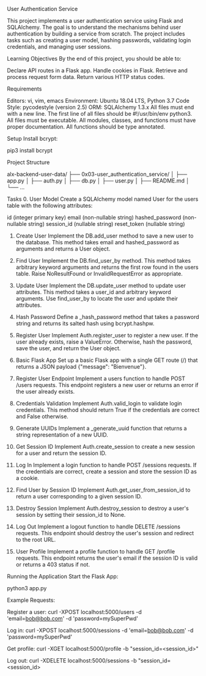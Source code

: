 
User Authentication Service

This project implements a user authentication service using Flask and SQLAlchemy. The goal is to understand the mechanisms behind user authentication by building a service from scratch. The project includes tasks such as creating a user model, hashing passwords, validating login credentials, and managing user sessions.

Learning Objectives
By the end of this project, you should be able to:

Declare API routes in a Flask app.
Handle cookies in Flask.
Retrieve and process request form data.
Return various HTTP status codes.

Requirements

Editors: vi, vim, emacs
Environment: Ubuntu 18.04 LTS, Python 3.7
Code Style: pycodestyle (version 2.5)
ORM: SQLAlchemy 1.3.x
All files must end with a new line.
The first line of all files should be #!/usr/bin/env python3.
All files must be executable.
All modules, classes, and functions must have proper documentation.
All functions should be type annotated.

Setup
Install bcrypt:

pip3 install bcrypt


Project Structure

alx-backend-user-data/
├── 0x03-user_authentication_service/
│   ├── app.py
│   ├── auth.py
│   ├── db.py
│   ├── user.py
│   ├── README.md
│   └── ...

Tasks
0. User Model
Create a SQLAlchemy model named User for the users table with the following attributes:

id (integer primary key)
email (non-nullable string)
hashed_password (non-nullable string)
session_id (nullable string)
reset_token (nullable string)
1. Create User
Implement the DB.add_user method to save a new user to the database. This method takes email and hashed_password as arguments and returns a User object.

2. Find User
Implement the DB.find_user_by method. This method takes arbitrary keyword arguments and returns the first row found in the users table. Raise NoResultFound or InvalidRequestError as appropriate.

3. Update User
Implement the DB.update_user method to update user attributes. This method takes a user_id and arbitrary keyword arguments. Use find_user_by to locate the user and update their attributes.

4. Hash Password
Define a _hash_password method that takes a password string and returns its salted hash using bcrypt.hashpw.

5. Register User
Implement Auth.register_user to register a new user. If the user already exists, raise a ValueError. Otherwise, hash the password, save the user, and return the User object.

6. Basic Flask App
Set up a basic Flask app with a single GET route (/) that returns a JSON payload {"message": "Bienvenue"}.

7. Register User Endpoint
Implement a users function to handle POST /users requests. This endpoint registers a new user or returns an error if the user already exists.

8. Credentials Validation
Implement Auth.valid_login to validate login credentials. This method should return True if the credentials are correct and False otherwise.

9. Generate UUIDs
Implement a _generate_uuid function that returns a string representation of a new UUID.

10. Get Session ID
Implement Auth.create_session to create a new session for a user and return the session ID.

11. Log In
Implement a login function to handle POST /sessions requests. If the credentials are correct, create a session and store the session ID as a cookie.

12. Find User by Session ID
Implement Auth.get_user_from_session_id to return a user corresponding to a given session ID.

13. Destroy Session
Implement Auth.destroy_session to destroy a user's session by setting their session_id to None.

14. Log Out
Implement a logout function to handle DELETE /sessions requests. This endpoint should destroy the user's session and redirect to the root URL.

15. User Profile
Implement a profile function to handle GET /profile requests. This endpoint returns the user's email if the session ID is valid or returns a 403 status if not.

Running the Application
Start the Flask App:

python3 app.py

Example Requests:

Register a user:
curl -XPOST localhost:5000/users -d 'email=bob@bob.com' -d 'password=mySuperPwd'

Log in:
curl -XPOST localhost:5000/sessions -d 'email=bob@bob.com' -d 'password=mySuperPwd'

Get profile:
curl -XGET localhost:5000/profile -b "session_id=<session_id>"

Log out:
curl -XDELETE localhost:5000/sessions -b "session_id=<session_id>
